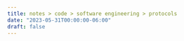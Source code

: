 ```yaml
---
title: notes > code > software engineering > protocols
date: "2023-05-31T00:00:00-06:00"
draft: false
---
```

